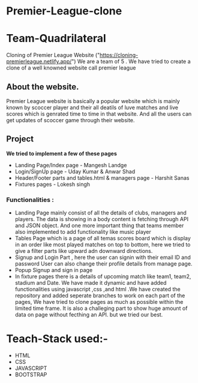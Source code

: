 # Premier-League-clone


# Team-Quadrilateral
Cloning of Premier League Website ("https://cloning-premierleague.netlify.app/")
We are a team of 5 . We have tried to create a clone of a well knowned website call premier league 


## About the website.
Premier League website is basically a popular website which is mainly known by scoccer player and their all deatils of luve matches and live scores which is genrated time to time in that website. And all the users can get updates of scoccer game through their website.



## Project
**We tried to implement a few of these pages**
* Landing Page/Index page - Mangesh Landge
* Login/SignUp page - Uday Kumar & Anwar Shad
* Header/Footer parts and tables.html & managers page - Harshit Sanas
* Fixtures pages - Lokesh singh


### Functionalities :
* Landing Page mainly consist of all the details of clubs, managers and players. The data is showing in a body content is fetching through API and JSON object. And one more important thing that teams member also implemented to add functionality like music player
* Tables Page which is a page of all temas scores board which is display in an order like most played matches on top to bottom, here we tried to give a filter parts like upward adn downward directions. 
* Signup and Login Part , here the user can signin with their email ID and password User can also change their profile details from manage page. 
* Popup Signup and sign in page
* In fixture pages there is a details of upcoming match like team1, team2, stadium and Date. 
We have made it dynamic and have added functionalities using javascript ,css ,and html .We have created the repository and added seperate branches to work on each part of the pages, We have tried to clone pages as much as possible within the limited time frame. It is also a challeging part to show huge amount of data on page without fecthing an API. but we tried our best.

# Teach-Stack used:-

* HTML
* CSS
* JAVASCRIPT
* BOOTSTRAP
